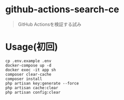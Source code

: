 # github-actions-search-ce

> GitHub Actionsを検証する試み

# Usage(初回)

```
cp .env.example .env
docker-compose up -d
docker exec -it app sh
composer clear-cache
composer install
php artisan key:generate --force
php artisan cache:clear
php artisan config:clear
```



